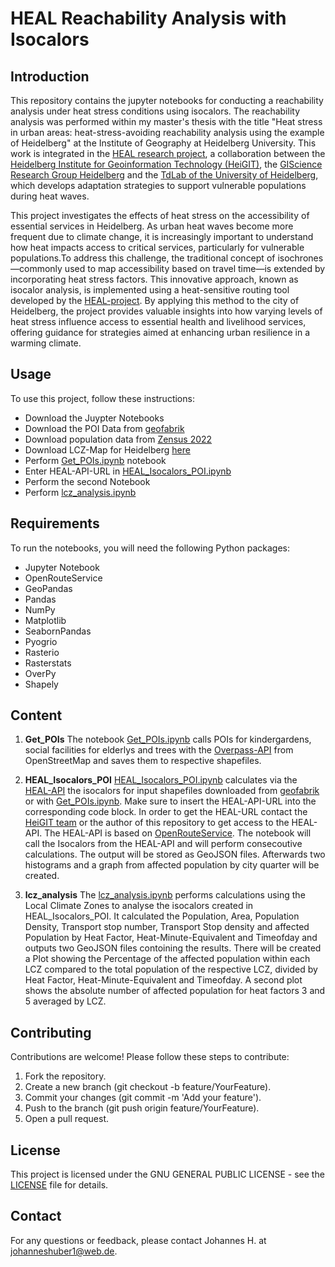 # HEAL Reachability Analysis with Isocalors

## Introduction

This repository contains the jupyter notebooks for conducting a reachability analysis under heat stress conditions using isocalors. The reachability analysis was performed within my master's thesis with the title "Heat stress in urban areas: heat-stress-avoiding reachability analysis using the example of Heidelberg" at the Institute of Geography at Heidelberg University. This work is integrated in the [HEAL research project](https://www.geog.uni-heidelberg.de/gis/heal.html), a collaboration between the [Heidelberg Institute for Geoinformation Technology (HeiGIT)](https://heigit.org/), the [GIScience Research Group Heidelberg](https://www.geog.uni-heidelberg.de/gis/index_en.html) and the [TdLab of the University of Heidelberg](https://www.geog.uni-heidelberg.de/institut/tdlab_en.html), which develops adaptation strategies to support vulnerable populations during heat waves.

This project investigates the effects of heat stress on the accessibility of essential services in Heidelberg. As urban heat waves become more frequent due to climate change, it is increasingly important to understand how heat impacts access to critical services, particularly for vulnerable populations.To address this challenge, the traditional concept of isochrones—commonly used to map accessibility based on travel time—is extended by incorporating heat stress factors. This innovative approach, known as isocalor analysis, is implemented using a heat-sensitive routing tool developed by the [HEAL-project](https://heal.openrouteservice.org/#/place/@8.684134483337404,49.40897673906448,12). By applying this method to the city of Heidelberg, the project provides valuable insights into how varying levels of heat stress influence access to essential health and livelihood services, offering guidance for strategies aimed at enhancing urban resilience in a warming climate.

## Usage
To use this project, follow these instructions:
- Download the Juypter Notebooks
- Download the POI Data from [geofabrik](https://www.geofabrik.de/data/)
- Download population data from [Zensus 2022](https://www.zensus2022.de/DE/Ergebnisse-des-Zensus/_inhalt.html#Gitterdaten2022)
- Download LCZ-Map for Heidelberg [here](https://lcz-genera-tor.rub.de/factsheets/42fa3c8077fb21373f4b83cb338957922f8ec58a/42fa3c8077fb21373f4b83cb338957922f8ec58a_factsheet.html)
- Perform [Get_POIs.ipynb](https://github.com/johanneshbr7/HEAL_reachability_analysis_isocalors/blob/316272769e5c91b0649a0a43cacb88c97dc01348/src/Get_POIs.ipynb) notebook
- Enter HEAL-API-URL in [HEAL_Isocalors_POI.ipynb](https://github.com/johanneshbr7/HEAL_reachability_analysis_isocalors/blob/316272769e5c91b0649a0a43cacb88c97dc01348/src/HEAL_Isocalors_POI.ipynb)
- Perform the second Notebook
- Perform [lcz_analysis.ipynb](https://github.com/johanneshbr7/HEAL_reachability_analysis_isocalors/blob/316272769e5c91b0649a0a43cacb88c97dc01348/src/lcz_analysis.ipynb)

## Requirements
To run the notebooks, you will need the following Python packages:
- Jupyter Notebook
- OpenRouteService
- GeoPandas
- Pandas
- NumPy
- Matplotlib
- SeabornPandas
- Pyogrio
- Rasterio
- Rasterstats
- OverPy
- Shapely


## Content
1. **Get_POIs**
  The notebook [Get_POIs.ipynb](https://github.com/johanneshbr7/HEAL_reachability_analysis_isocalors/blob/316272769e5c91b0649a0a43cacb88c97dc01348/src/Get_POIs.ipynb) calls POIs for kindergardens, social facilities for elderlys and trees with the [Overpass-API](https://overpass-api.de/) from OpenStreetMap and saves them to respective shapefiles.

2. **HEAL_Isocalors_POI**
  [HEAL_Isocalors_POI.ipynb](https://github.com/johanneshbr7/HEAL_reachability_analysis_isocalors/blob/316272769e5c91b0649a0a43cacb88c97dc01348/src/HEAL_Isocalors_POI.ipynb) calculates via the [HEAL-API](https://heal.openrouteservice.org/#/place/@8.684134483337404,49.40897673906448,12) the isocalors for input shapefiles downloaded from [geofabrik](https://www.geofabrik.de/data/) or with [Get_POIs.ipynb](https://github.com/johanneshbr7/HEAL_reachability_analysis_isocalors/blob/316272769e5c91b0649a0a43cacb88c97dc01348/src/Get_POIs.ipynb). Make sure to insert the HEAL-API-URL into the corresponding code block. In order to get the HEAL-URL contact the [HeiGIT team](https://heigit.org/de/kontakt/) or the author of this repository to get access to the HEAL-API. The HEAL-API is based on [OpenRouteService](https://openrouteservice.org/). The notebook will call the Isocalors from the HEAL-API and will perform consecoutive calculations.
The output will be stored as GeoJSON files. Afterwards two histograms and a graph from affected population by city quarter will be created.

4. **lcz_analysis**
  The [lcz_analysis.ipynb](https://github.com/johanneshbr7/HEAL_reachability_analysis_isocalors/blob/316272769e5c91b0649a0a43cacb88c97dc01348/src/lcz_analysis.ipynb) performs calculations using the Local Climate Zones to analyse the isocalors created in HEAL_Isocalors_POI. It calculated the Population, Area, Population Density, Transport stop number, Transport Stop density and affected Population by Heat Factor, Heat-Minute-Equivalent and Timeofday and outputs two GeoJSON files contoining the results.
There will be created a Plot showing the Percentage of the affected population within each LCZ compared to the total population of the respective LCZ, divided by Heat Factor, Heat-Minute-Equivalent and Timeofday. A second plot shows the absolute number of affected population for heat factors 3 and 5 averaged by LCZ.


## Contributing
Contributions are welcome! Please follow these steps to contribute:
1. Fork the repository.
2. Create a new branch (git checkout -b feature/YourFeature).
3. Commit your changes (git commit -m 'Add your feature').
4. Push to the branch (git push origin feature/YourFeature).
5. Open a pull request.

## License
This project is licensed under the  GNU GENERAL PUBLIC LICENSE - see the [LICENSE](https://github.com/johanneshbr7/HEAL_reachability_analysis_isocalors/blob/d32bc3c0791a80cc4a5a3fbbc9ff8477a8c7980c/LICENSE.txt) file for details.

## Contact
For any questions or feedback, please contact Johannes H. at johanneshuber1@web.de.
